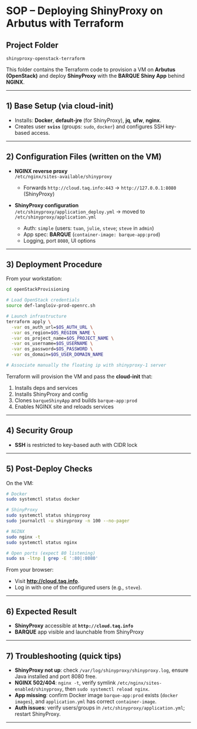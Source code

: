 # SOP – Deploying ShinyProxy on Arbutus with Terraform

## Project Folder
`shinyproxy-openstack-terraform`

This folder contains the Terraform code to provision a VM on **Arbutus (OpenStack)** and deploy **ShinyProxy** with the **BARQUE Shiny App** behind **NGINX**.

---

## 1) Base Setup (via cloud-init)

- Installs: **Docker**, **default-jre** (for ShinyProxy), **jq**, **ufw**, **nginx**.  
- Creates user **`sviss`** (groups: `sudo`, `docker`) and configures SSH key-based access.

---

## 2) Configuration Files (written on the VM)

- **NGINX reverse proxy**  
  `/etc/nginx/sites-available/shinyproxy`  
  - Forwards `http://cloud.taq.info:443` → `http://127.0.0.1:8080` (ShinyProxy)

- **ShinyProxy configuration**  
  `/etc/shinyproxy/application_deploy.yml` → moved to `/etc/shinyproxy/application.yml`  
  - Auth: `simple` (users: `tuan`, `julie`, `steve`; `steve` in `admin`)  
  - App spec: **BARQUE** (`container-image: barque-app:prod`)  
  - Logging, port `8080`, UI options

---

## 3) Deployment Procedure

From your workstation:

```bash
cd openStackProvisioning

# Load OpenStack credentials
source def-langloiv-prod-openrc.sh

# Launch infrastructure
terraform apply \
  -var os_auth_url=$OS_AUTH_URL \
  -var os_region=$OS_REGION_NAME \
  -var os_project_name=$OS_PROJECT_NAME \
  -var os_username=$OS_USERNAME \
  -var os_password=$OS_PASSWORD \
  -var os_domain=$OS_USER_DOMAIN_NAME

# Associate manually the floating ip with shinyproxy-1 server
```

Terraform will provision the VM and pass the **cloud-init** that:
1. Installs deps and services
2. Installs ShinyProxy and config
3. Clones `barqueShinyApp` and builds `barque-app:prod`
4. Enables NGINX site and reloads services

---

## 4) Security Group

- **SSH** is restricted to key-based auth with CIDR lock

---

## 5) Post‑Deploy Checks

On the VM:

```bash
# Docker
sudo systemctl status docker

# ShinyProxy
sudo systemctl status shinyproxy
sudo journalctl -u shinyproxy -n 100 --no-pager

# NGINX
sudo nginx -t
sudo systemctl status nginx

# Open ports (expect 80 listening)
sudo ss -ltnp | grep -E ':80|:8080'
```

From your browser:

- Visit **http://cloud.taq.info**.  
- Log in with one of the configured users (e.g., `steve`).

---

## 6) Expected Result

- **ShinyProxy** accessible at **`http://cloud.taq.info`**  
- **BARQUE** app visible and launchable from ShinyProxy

---

## 7) Troubleshooting (quick tips)

- **ShinyProxy not up**: check `/var/log/shinyproxy/shinyproxy.log`, ensure Java installed and port 8080 free.  
- **NGINX 502/404**: `nginx -t`, verify symlink `/etc/nginx/sites-enabled/shinyproxy`, then `sudo systemctl reload nginx`.  
- **App missing**: confirm Docker image `barque-app:prod` exists (`docker images`), and `application.yml` has correct `container-image`.  
- **Auth issues**: verify users/groups in `/etc/shinyproxy/application.yml`; restart ShinyProxy.

---
